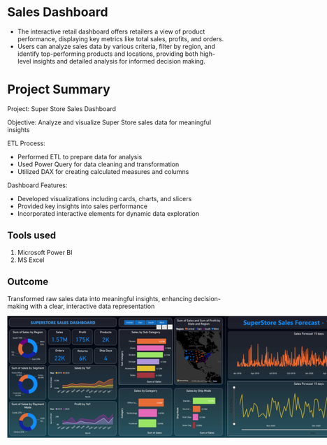 # Sales Dashboard
* The interactive retail dashboard offers retailers a view of product performance, displaying key metrics like total sales, profits, and orders. 
* Users can analyze sales data by various criteria, filter by region, and identify top-performing products and locations, providing both high-level insights and detailed analysis for informed decision making. 
    
# Project Summary
Project: Super Store Sales Dashboard

Objective: Analyze and visualize Super Store sales data for meaningful insights

ETL Process:
* Performed ETL to prepare data for analysis
* Used Power Query for data cleaning and transformation
* Utilized DAX for creating calculated measures and columns
  
Dashboard Features:
* Developed visualizations including cards, charts, and slicers
* Provided key insights into sales performance
* Incorporated interactive elements for dynamic data exploration
  

## Tools used
 1. Microsoft Power BI
 2. MS Excel

## Outcome
Transformed raw sales data into meaningful insights, enhancing decision-making with a clear, interactive data representation

<div style="display: flex; justify-content: space-between;">
  <img src="https://github.com/SimratSinghPanesar/SalesDashboard/blob/main/SuperStore%20Sales%20Dashboard.png" alt="Super Store Sales Dashboard" width="500">
  <img src="https://github.com/SimratSinghPanesar/SalesDashboard/blob/main/SuperStore%20Sales%20Forecast.png" alt="Super Store Sales Forecast" width="500">
</div>

